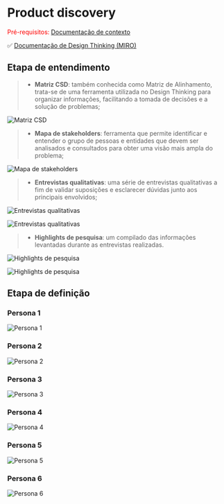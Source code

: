 # Product discovery

<span style="color:red">Pré-requisitos: <a href="01-Contexto.md"> Documentação de contexto</a></span>

✅ [Documentação de Design Thinking (MIRO)](files/processo-dt.pdf)

## Etapa de entendimento

> * **Matriz CSD**:  também conhecida como Matriz de Alinhamento, trata-se de uma ferramenta utilizada no Design Thinking para organizar informações, facilitando a tomada de decisões e a solução de problemas;

![Matriz CSD](images/Matriz%20CSD.jpg)

> * **Mapa de stakeholders**: ferramenta que permite identificar e entender o grupo de pessoas e entidades que devem ser analisados e consultados para obter uma visão mais ampla do problema;

![Mapa de stakeholders](images/Mapa%20de%20Stakeholders.jpg)

> * **Entrevistas qualitativas**: uma série de entrevistas qualitativas a fim de validar suposições e esclarecer dúvidas junto aos principais envolvidos;

![Entrevistas qualitativas](images/Highlight%20e%20Pesquisa%20Qualitativa%20TIME%20WORKS_page-0003.jpg)

![Entrevistas qualitativas](images/Highlight%20e%20Pesquisa%20Qualitativa%20TIME%20WORKS_page-0004.jpg)

> * **Highlights de pesquisa**: um compilado das informações levantadas durante as entrevistas realizadas.

![Highlights de pesquisa](images/Highlight%20e%20Pesquisa%20Qualitativa%20TIME%20WORKS_page-0001.jpg)

![Highlights de pesquisa](images/Highlight%20e%20Pesquisa%20Qualitativa%20TIME%20WORKS_page-0002.jpg)

<!-- > **Links úteis**:
> - [Mapa de stalkeholders](https://www.racecomunicacao.com.br/blog/como-fazer-o-mapeamento-de-stakeholders/) -->

## Etapa de definição

### Persona 1

![Persona 1](images/Time%20Works%20-%20Personas%20-%20TIAW_page-0001.jpg)

### Persona 2

![Persona 2](images/Time%20Works%20-%20Personas%20-%20TIAW_page-0002.jpg)

### Persona 3

![Persona 3](images/Time%20Works%20-%20Personas%20-%20TIAW_page-0003.jpg)

### Persona 4

![Persona 4](images/Time%20Works%20-%20Personas%20-%20TIAW_page-0004.jpg)

### Persona 5

![Persona 5](images/Time%20Works%20-%20Personas%20-%20TIAW_page-0005.jpg)

### Persona 6

![Persona 6](images/Time%20Works%20-%20Personas%20-%20TIAW_page-0006.jpg)


<!-- > **Links úteis**:
> - [Rock Content](https://rockcontent.com/blog/personas/)
> - [Criar personas (Hotmart)](https://blog.hotmart.com/pt-br/como-criar-persona-negocio/)
> - [O que é persona?](https://resultadosdigitais.com.br/blog/persona-o-que-e/)
> - [Persona x público-alvo](https://flammo.com.br/blog/persona-e-publico-alvo-qual-a-diferenca/)
> - [Qual a diferença entre público-alvo e persona?](https://rockcontent.com/blog/diferenca-publico-alvo-e-persona/) -->
